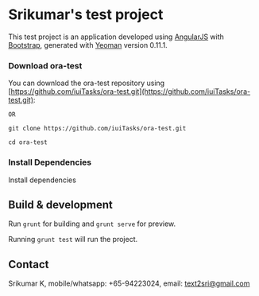 # Srikumar's test project

This test project is an application developed using [AngularJS](http://angularjs.org/) with [Bootstrap](http://http://getbootstrap.com/), generated with [Yeoman](http://yeoman.io/)
version 0.11.1.

### Download ora-test

You can download the ora-test repository using [https://github.com/iuiTasks/ora-test.git](https://github.com/iuiTasks/ora-test.git):

```
OR

git clone https://github.com/iuiTasks/ora-test.git

cd ora-test
```

### Install Dependencies

Install dependencies

## Build & development

Run `grunt` for building and `grunt serve` for preview.

Running `grunt test` will run the project.

## Contact

Srikumar K, 
mobile/whatsapp: +65-94223024, 
email: text2sri@gmail.com


